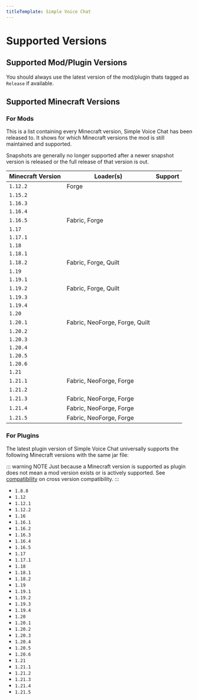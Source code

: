 ```yaml
---
titleTemplate: Simple Voice Chat
---
```


# Supported Versions

## Supported Mod/Plugin Versions

You should always use the latest version of the mod/plugin thats tagged as `Release` if available.

## Supported Minecraft Versions

### For Mods

This is a list containing every Minecraft version, Simple Voice Chat has been released to.
It shows for which Minecraft versions the mod is still maintained and supported.

Snapshots are generally no longer supported after a newer snapshot version is released or the full release of that version is out.

| Minecraft Version | Loader(s)                      | Support                                              |
| ----------------- | ------------------------------ | ---------------------------------------------------- |
| `1.12.2`          | Forge                          | <Badge type="tip" text="Under active development" /> |
| `1.15.2`          |                                | <Badge type="danger" text="No support" />            |
| `1.16.3`          |                                | <Badge type="danger" text="No support" />            |
| `1.16.4`          |                                | <Badge type="danger" text="No support" />            |
| `1.16.5`          | Fabric, Forge                  | <Badge type="tip" text="Under active development" /> |
| `1.17`            |                                | <Badge type="danger" text="No support" />            |
| `1.17.1`          |                                | <Badge type="danger" text="No support" />            |
| `1.18`            |                                | <Badge type="danger" text="No support" />            |
| `1.18.1`          |                                | <Badge type="danger" text="No support" />            |
| `1.18.2`          | Fabric, Forge, Quilt           | <Badge type="tip" text="Under active development" /> |
| `1.19`            |                                | <Badge type="danger" text="No support" />            |
| `1.19.1`          |                                | <Badge type="danger" text="No support" />            |
| `1.19.2`          | Fabric, Forge, Quilt           | <Badge type="tip" text="Under active development" /> |
| `1.19.3`          |                                | <Badge type="danger" text="No support" />            |
| `1.19.4`          |                                | <Badge type="danger" text="No support" />            |
| `1.20`            |                                | <Badge type="danger" text="No support" />            |
| `1.20.1`          | Fabric, NeoForge, Forge, Quilt | <Badge type="tip" text="Under active development" /> |
| `1.20.2`          |                                | <Badge type="danger" text="No support" />            |
| `1.20.3`          |                                | <Badge type="danger" text="No support" />            |
| `1.20.4`          |                                | <Badge type="danger" text="No support" />            |
| `1.20.5`          |                                | <Badge type="danger" text="No support" />            |
| `1.20.6`          |                                | <Badge type="danger" text="No support" />            |
| `1.21`            |                                | <Badge type="danger" text="No support" />            |
| `1.21.1`          | Fabric, NeoForge, Forge        | <Badge type="tip" text="Under active development" /> |
| `1.21.2`          |                                | <Badge type="danger" text="No support" />            |
| `1.21.3`          | Fabric, NeoForge, Forge        | <Badge type="tip" text="Under active development" /> |
| `1.21.4`          | Fabric, NeoForge, Forge        | <Badge type="tip" text="Under active development" /> |
| `1.21.5`          | Fabric, NeoForge, Forge        | <Badge type="tip" text="Under active development" /> |

### For Plugins

The latest plugin version of Simple Voice Chat universally supports the following Minecraft versions with the same jar file:

::: warning NOTE
Just because a Minecraft version is supported as plugin does not mean a mod version exists or is actively supported.
See [compatibility](compatibility) on cross version compatibility.
:::

- `1.8.8`
- `1.12`
- `1.12.1`
- `1.12.2`
- `1.16`
- `1.16.1`
- `1.16.2`
- `1.16.3`
- `1.16.4`
- `1.16.5`
- `1.17`
- `1.17.1`
- `1.18`
- `1.18.1`
- `1.18.2`
- `1.19`
- `1.19.1`
- `1.19.2`
- `1.19.3`
- `1.19.4`
- `1.20`
- `1.20.1`
- `1.20.2`
- `1.20.3`
- `1.20.4`
- `1.20.5`
- `1.20.6`
- `1.21`
- `1.21.1`
- `1.21.2`
- `1.21.3`
- `1.21.4`
- `1.21.5`

